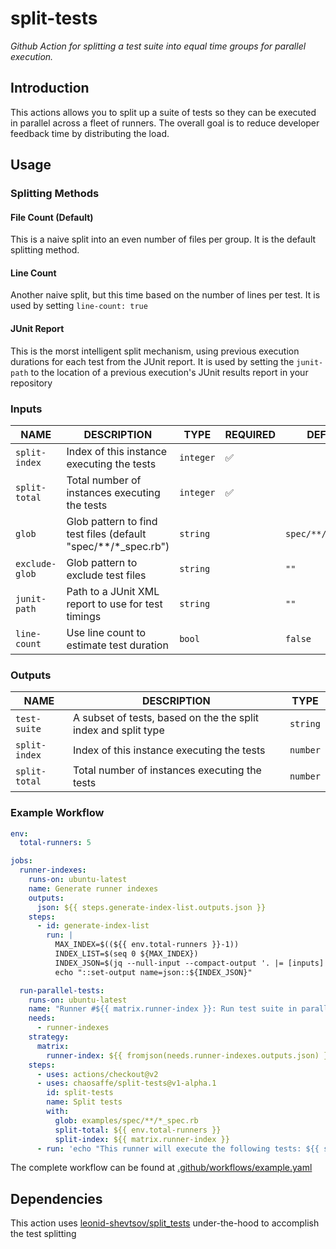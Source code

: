 # split-tests

_Github Action for splitting a test suite into equal time groups for parallel execution._

## Introduction

This actions allows you to split up a suite of tests so they can be executed in parallel across a fleet of runners. The overall goal is to reduce developer feedback time by distributing the load.

## Usage

### Splitting Methods

#### File Count (Default)

This is a naive split into an even number of files per group. It is the default splitting method.

#### Line Count

Another naive split, but this time based on the number of lines per test. It is used by setting `line-count: true`

#### JUnit Report

This is the morst intelligent split mechanism, using previous execution durations for each test from the JUnit report. It is used by setting the `junit-path` to the location of a previous execution's JUnit results report in your repository

### Inputs

|      NAME      |                         DESCRIPTION                           |   TYPE    | REQUIRED |       DEFAULT       |
|----------------|---------------------------------------------------------------|-----------|----------|---------------------|
| `split-index`  | Index of this instance executing the tests                    | `integer` | ✅       |                     |
| `split-total`  | Total number of instances executing the tests                 | `integer` | ✅       |                     |
| `glob`         | Glob pattern to find test files (default "spec/**/*_spec.rb") | `string`  |          | `spec/**/*_spec.rb` |
| `exclude-glob` | Glob pattern to exclude test files                            | `string`  |          | `""`                |
| `junit-path`   | Path to a JUnit XML report to use for test timings            | `string`  |          | `""`                |
| `line-count`   | Use line count to estimate test duration                      | `bool`    |          | `false`             |

### Outputs

|      NAME      |                            DESCRIPTION                         |   TYPE   |
|----------------|----------------------------------------------------------------|----------|
| `test-suite`   | A subset of tests, based on the the split index and split type | `string` |
| `split-index`  | Index of this instance executing the tests                     | `number` |
| `split-total`  | Total number of instances executing the tests                  | `number` |

### Example Workflow

```yaml
env:
  total-runners: 5

jobs:
  runner-indexes:
    runs-on: ubuntu-latest
    name: Generate runner indexes
    outputs:
      json: ${{ steps.generate-index-list.outputs.json }}
    steps:
      - id: generate-index-list
        run: |
          MAX_INDEX=$((${{ env.total-runners }}-1))
          INDEX_LIST=$(seq 0 ${MAX_INDEX})
          INDEX_JSON=$(jq --null-input --compact-output '. |= [inputs]' <<< ${INDEX_LIST})
          echo "::set-output name=json::${INDEX_JSON}"

  run-parallel-tests:
    runs-on: ubuntu-latest
    name: "Runner #${{ matrix.runner-index }}: Run test suite in parallel"
    needs:
      - runner-indexes
    strategy:
      matrix:
        runner-index: ${{ fromjson(needs.runner-indexes.outputs.json) }}
    steps:
      - uses: actions/checkout@v2
      - uses: chaosaffe/split-tests@v1-alpha.1
        id: split-tests
        name: Split tests
        with:
          glob: examples/spec/**/*_spec.rb
          split-total: ${{ env.total-runners }}
          split-index: ${{ matrix.runner-index }}
      - run: 'echo "This runner will execute the following tests: ${{ steps.split-tests.outputs.test-suite }}"'
```

The complete workflow can be found at [.github/workflows/example.yaml](.github/workflows/example.yaml)

## Dependencies

This action uses [leonid-shevtsov/split_tests](https://github.com/leonid-shevtsov/split_tests) under-the-hood to accomplish the test splitting
